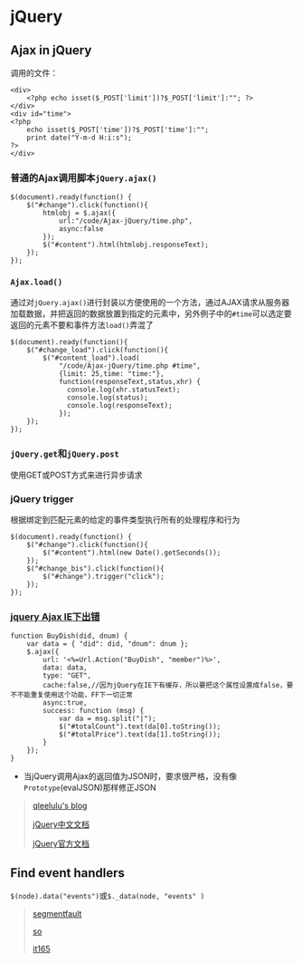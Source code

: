 # jQuery

## Ajax in jQuery

调用的文件：

    <div>
        <?php echo isset($_POST['limit'])?$_POST['limit']:""; ?>
    </div>
    <div id="time">
    <?php
        echo isset($_POST['time'])?$_POST['time']:"";
        print date("Y-m-d H:i:s");
    ?>
    </div>

### 普通的Ajax调用脚本`jQuery.ajax()`

    $(document).ready(function() {
        $("#change").click(function(){
            htmlobj = $.ajax({
                url:"/code/Ajax-jQuery/time.php",
                async:false
            });
            $("#content").html(htmlobj.responseText);
        });
    });

### `Ajax.load()`

通过对`jQuery.ajax()`进行封装以方便使用的一个方法，通过AJAX请求从服务器加载数据，并把返回的数据放置到指定的元素中，另外例子中的`#time`可以选定要返回的元素不要和事件方法`load()`弄混了

    $(document).ready(function(){
        $("#change_load").click(function(){
            $("#content_load").load(
                "/code/Ajax-jQuery/time.php #time",
                {limit: 25,time: "time:"},
                function(responseText,status,xhr) {
                  console.log(xhr.statusText);
                  console.log(status);
                  console.log(responseText);
                });
        });
    });

### `jQuery.get`和`jQuery.post`

使用GET或POST方式来进行异步请求

### jQuery trigger

根据绑定到匹配元素的给定的事件类型执行所有的处理程序和行为

    $(document).ready(function() {
        $("#change").click(function(){
            $("#content").html(new Date().getSeconds());
        });
        $("#change_bis").click(function(){
            $("#change").trigger("click");
        });
    });

### [jquery Ajax IE下出错](http://www.cnblogs.com/bingzisky/archive/2012/01/11/2319066.html)

    function BuyDish(did, dnum) {
        var data = { "did": did, "dnum": dnum };
        $.ajax({
            url: '<%=Url.Action("BuyDish", "member")%>',
            data: data,
            type: "GET",
            cache:false,//因为jQuery在IE下有缓存，所以要把这个属性设置成false，要不不能重复使用这个功能，FF下一切正常
            async:true,
            success: function (msg) {
                var da = msg.split("|");
                $("#totalCount").text(da[0].toString());
                $("#totalPrice").text(da[1].toString());
            }
        });
    }

* 当jQuery调用Ajax的返回值为JSON时，要求很严格，没有像`Prototype`(evalJSON)那样修正JSON

> [qleelulu's blog](http://www.cnblogs.com/qleelulu/archive/2008/04/21/1163021.html)
>
> [jQuery中文文档](http://www.css88.com/jqapi-1.9)
>
> [jQuery官方文档](http://api.jquery.com)

## Find event handlers

`$(node).data("events")`或`$._data(node, "events" )`

> [segmentfault](http://segmentfault.com/q/1010000000446492)
>
> [so](http://stackoverflow.com/questions/12214654/jquery-1-8-find-event-handlers)
>
> [it165](http://www.it165.net/pro/html/201404/12749.html)
